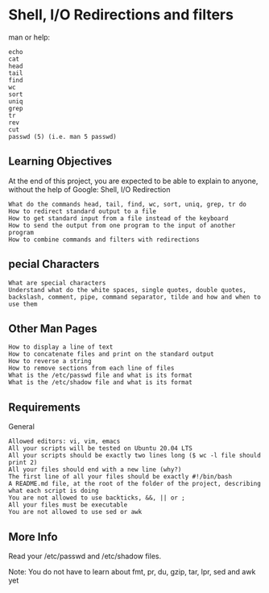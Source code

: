 # Shell, I/O Redirections and filters

man or help:

    echo
    cat
    head
    tail
    find
    wc
    sort
    uniq
    grep
    tr
    rev
    cut
    passwd (5) (i.e. man 5 passwd)

## Learning Objectives

At the end of this project, you are expected to be able to explain to anyone, without the help of Google:
Shell, I/O Redirection

    What do the commands head, tail, find, wc, sort, uniq, grep, tr do
    How to redirect standard output to a file
    How to get standard input from a file instead of the keyboard
    How to send the output from one program to the input of another program
    How to combine commands and filters with redirections

## pecial Characters

    What are special characters
    Understand what do the white spaces, single quotes, double quotes, backslash, comment, pipe, command separator, tilde and how and when to use them

## Other Man Pages

    How to display a line of text
    How to concatenate files and print on the standard output
    How to reverse a string
    How to remove sections from each line of files
    What is the /etc/passwd file and what is its format
    What is the /etc/shadow file and what is its format

## Requirements
General

    Allowed editors: vi, vim, emacs
    All your scripts will be tested on Ubuntu 20.04 LTS
    All your scripts should be exactly two lines long ($ wc -l file should print 2)
    All your files should end with a new line (why?)
    The first line of all your files should be exactly #!/bin/bash
    A README.md file, at the root of the folder of the project, describing what each script is doing
    You are not allowed to use backticks, &&, || or ;
    All your files must be executable
    You are not allowed to use sed or awk

## More Info

Read your /etc/passwd and /etc/shadow files.

Note: You do not have to learn about fmt, pr, du, gzip, tar, lpr, sed and awk yet

